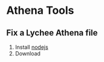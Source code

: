 # Athena Tools

## Fix a Lychee Athena file
1. Install [nodejs](https://nodejs.org/en/download)
2. Download
